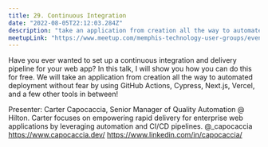 ```yaml
---
title: 29. Continuous Integration
date: "2022-08-05T22:12:03.284Z"
description: "take an application from creation all the way to automated deployment without fear by using GitHub Actions, Cypress, Next.js, Vercel, and a few other tools in between!"
meetupLink: "https://www.meetup.com/memphis-technology-user-groups/events/286597867/"
---
```


Have you ever wanted to set up a continuous integration and delivery pipeline for your web app? In this talk, I will show you how you can do this for free. We will take an application from creation all the way to automated deployment without fear by using GitHub Actions, Cypress, Next.js, Vercel, and a few other tools in between!

Presenter: Carter Capocaccia, Senior Manager of Quality Automation @ Hilton. Carter focuses on empowering rapid delivery for enterprise web applications by leveraging automation and CI/CD pipelines.
@_capocaccia
https://www.capocaccia.dev/
https://www.linkedin.com/in/capocaccia/